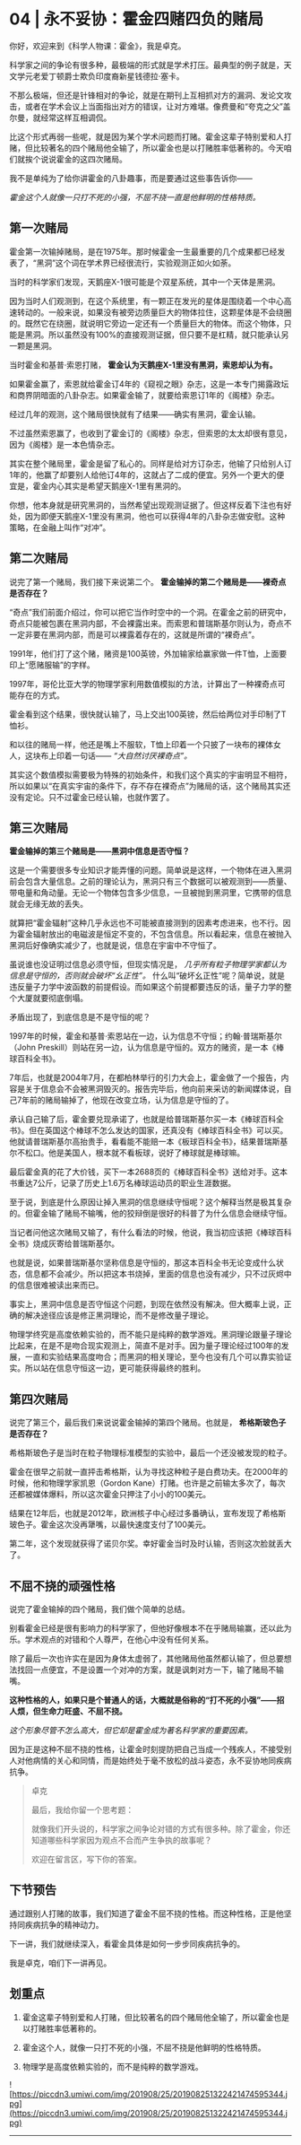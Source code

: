 # 04 | 永不妥协：霍金四赌四负的赌局

你好，欢迎来到《科学人物课：霍金》，我是卓克。

科学家之间的争论有很多种，最极端的形式就是学术打压。最典型的例子就是，天文学元老爱丁顿爵士欺负印度裔新星钱德拉·塞卡。

不那么极端，但还是针锋相对的争论，就是在期刊上互相抓对方的漏洞、发论文攻击，或者在学术会议上当面指出对方的错误，让对方难堪。像费曼和“夸克之父”盖尔曼，就经常这样互相调侃。

比这个形式再弱一些呢，就是因为某个学术问题而打赌。霍金这辈子特别爱和人打赌，但比较著名的四个赌局他全输了，所以霍金也是以打赌胜率低著称的。今天咱们就挨个说说霍金的这四次赌局。

我不是单纯为了给你讲霍金的八卦趣事，而是要通过这些事告诉你——

 *霍金这个人就像一只打不死的小强，不屈不挠一直是他鲜明的性格特质。*

## 第一次赌局 

霍金第一次输掉赌局，是在1975年。那时候霍金一生最重要的几个成果都已经发表了，“黑洞”这个词在学术界已经很流行，实验观测正如火如荼。

当时的科学家们发现，天鹅座X-1很可能是个双星系统，其中一个天体是黑洞。

因为当时人们观测到，在这个系统里，有一颗正在发光的星体是围绕着一个中心高速转动的。一般来说，如果没有被旁边质量巨大的物体拉住，这颗星体是不会绕圈的。既然它在绕圈，就说明它旁边一定还有一个质量巨大的物体。而这个物体，只能是黑洞。所以虽然没有100%的直接观测证据，但只要不是杠精，就只能承认另一颗是黑洞。

当时霍金和基普·索恩打赌， **霍金认为天鹅座X-1里没有黑洞，索恩却认为有。**

如果霍金赢了，索恩就给霍金订4年的《窥视之眼》杂志，这是一本专门揭露政坛和商界阴暗面的八卦杂志。如果霍金输了，就要给索恩订1年的《阁楼》杂志。

经过几年的观测，这个赌局很快就有了结果——确实有黑洞，霍金认输。

不过虽然索恩赢了，也收到了霍金订的《阁楼》杂志，但索恩的太太却很有意见，因为《阁楼》是一本色情杂志。

其实在整个赌局里，霍金是留了私心的。同样是给对方订杂志，他输了只给别人订1年的，他赢了却要别人给他订4年的，这就占了二成的便宜。另外一个更大的便宜是，霍金内心其实是希望天鹅座X-1里有黑洞的。

你想，他本身就是研究黑洞的，当然希望出现观测证据了。但这样反着下注也有好处，因为即便天鹅座X-1里没有黑洞，他也可以获得4年的八卦杂志做安慰。这种策略，在金融上叫作“对冲”。

## 第二次赌局 

说完了第一个赌局，我们接下来说第二个。 **霍金输掉的第二个赌局是——裸奇点是否存在？**

“奇点”我们前面介绍过，你可以把它当作时空中的一个洞。在霍金之前的研究中，奇点只能被包裹在黑洞内部，不会裸露出来。而索恩和普瑞斯基尔则认为，奇点不一定非要在黑洞内部，而是可以裸露着存在的，这就是所谓的“裸奇点”。

1991年，他们打了这个赌，赌资是100英镑，外加输家给赢家做一件T恤，上面要印上“愿赌服输”的字样。

1997年，哥伦比亚大学的物理学家利用数值模拟的方法，计算出了一种裸奇点可能存在的方式。

霍金看到这个结果，很快就认输了，马上交出100英镑，然后给两位对手印制了T恤衫。

和以往的赌局一样，他还是嘴上不服软，T恤上印着一个只披了一块布的裸体女人，这块布上印着一句话—— *“大自然讨厌裸奇点”。*

其实这个数值模拟需要极为特殊的初始条件，和我们这个真实的宇宙明显不相符，所以如果以“在真实宇宙的条件下，存不存在裸奇点”为赌局的话，这个赌局其实还没有定论。只不过霍金已经认输，也就作罢了。

## 第三次赌局

 **霍金输掉的第三个赌局是——黑洞中信息是否守恒？**

这是一个需要很多专业知识才能弄懂的问题。简单说是这样，一个物体在进入黑洞前会包含大量信息。之前的理论认为，黑洞只有三个数据可以被观测到——质量、带电量和角动量。无论一个物体包含多少信息，一旦被抛到黑洞里，它携带的信息就会无缘无故的丢失。

就算把“霍金辐射”这种几乎永远也不可能被直接测到的因素考虑进来，也不行。因为霍金辐射放出的电磁波是恒定不变的，不包含信息。所以看起来，信息在被抛入黑洞后好像确实减少了，也就是说，信息在宇宙中不守恒了。

虽说谁也没证明过信息必须守恒，但现实情况是， *几乎所有粒子物理学家都认为信息是守恒的，否则就会破坏“幺正性”。* 什么叫“破坏幺正性”呢？简单说，就是违反量子力学中波函数的前提假设。而如果这个前提都要违反的话，量子力学的整个大厦就要彻底倒塌。

矛盾出现了，到底信息是不是守恒的呢？

1997年的时候，霍金和基普·索恩站在一边，认为信息不守恒；约翰·普瑞斯基尔（John Preskill）则站在另一边，认为信息是守恒的。双方的赌资，是一本《棒球百科全书》。

7年后，也就是2004年7月，在都柏林举行的引力大会上，霍金做了一个报告，内容是关于信息会不会被黑洞毁灭的。报告完毕后，他向前来采访的新闻媒体说，自己7年前的赌局输掉了，他现在改变立场，认为信息是守恒的了。

承认自己输了后，霍金要兑现承诺了，也就是给普瑞斯基尔买一本《棒球百科全书》。但在英国这个棒球不怎么发达的国家，还真没有《棒球百科全书》可以买。他就请普瑞斯基尔高抬贵手，看看能不能赔一本《板球百科全书》，结果普瑞斯基尔不松口。他是美国人，根本就不看板球，说好了棒球就是棒球嘛。

最后霍金真的花了大价钱，买下一本2688页的《棒球百科全书》送给对手。这本书重达7公斤，记录了历史上1.6万名棒球运动员的职业生涯数据。

至于说，到底是什么原因让掉入黑洞的信息继续守恒呢？这个解释当然是极其复杂的。但霍金输了赌局不输嘴，他的狡辩倒是很好的科普了为什么信息会继续守恒。

当记者问他这次赌局又输了，有什么看法的时候，他说，我当初应该把《棒球百科全书》烧成灰寄给普瑞斯基尔。

也就是说，如果普瑞斯基尔坚称信息是守恒的，那这本百科全书无论变成什么状态，信息都不会减少。所以把这本书烧掉，里面的信息也没有减少，只不过灰烬中的信息很难被读出来而已。

事实上，黑洞中信息是否守恒这个问题，到现在依然没有解决。但大概率上说，正确的解决途径应该是修正黑洞理论，而不是修改量子理论。

物理学终究是高度依赖实验的，而不能只是纯粹的数学游戏。黑洞理论跟量子理论比起来，在是不是吻合现实观测上，简直不是对手。因为量子理论经过100年的发展，一直和实验结果高度吻合；而黑洞的相关理论，至今也没有几个可以靠实验证实。所以站在信息守恒这一边，更可能获得最终的胜利。

## 第四次赌局 

说完了第三个，最后我们来说说霍金输掉的第四个赌局。也就是， **希格斯玻色子是否存在？**

希格斯玻色子是当时在粒子物理标准模型的实验中，最后一个还没被发现的粒子。

霍金在很早之前就一直抨击希格斯，认为寻找这种粒子是白费功夫。在2000年的时候，他和物理学家凯恩（Gordon Kane）打赌。也许是之前输太多次了，每次还都被媒体爆料，所以这次霍金只押注了小小的100美元。

结果在12年后，也就是2012年，欧洲核子中心经过多番确认，宣布发现了希格斯玻色子。霍金这次没再犟嘴，以最快速度支付了100美元。

第二年，这个发现就获得了诺贝尔奖。幸好霍金当时及时认输，否则这次脸就丢大了。

## 不屈不挠的顽强性格

说完了霍金输掉的四个赌局，我们做个简单的总结。

别看霍金已经是很有影响力的科学家了，但他好像根本不在乎赌局输赢，还以此为乐。学术观点的对错和个人尊严，在他心中没有任何关系。

除了最后一次也许实在是因为身体太虚弱了，其他赌局他虽然都认输了，但总要想法找回一点便宜，不是设置一个对冲的方案，就是讽刺对方一下，输了赌局不输嘴。

 **这种性格的人，如果只是个普通人的话，大概就是俗称的“打不死的小强”——招人烦，但生命力旺盛、不屈不挠。**

 *这个形象尽管不怎么高大，但它却是霍金成为著名科学家的重要因素。*

因为正是这种不屈不挠的性格，让霍金时刻提防把自己当成一个残疾人，不接受别人对他病情的关心和同情，而是始终处于毫不放松的战斗姿态，永不妥协地同疾病抗争。

> 卓克
> 
> 最后，我给你留一个思考题：
> 
> 就像我们开头说的，科学家之间争论对错的方式有很多种。除了霍金，你还知道哪些科学家因为观点不合而产生争执的故事呢？
> 
> 欢迎在留言区，写下你的答案。

## 下节预告

通过跟别人打赌的故事，我们知道了霍金不屈不挠的性格。而这种性格，正是他坚持同疾病抗争的精神动力。

下一讲，我们就继续深入，看霍金具体是如何一步步同疾病抗争的。

我是卓克，咱们下一讲再见。

## 划重点

1. 霍金这辈子特别爱和人打赌，但比较著名的四个赌局他全输了，所以霍金也是以打赌胜率低著称的。

2. 霍金这个人，就像一只打不死的小强，不屈不挠是他鲜明的性格特质。

3. 物理学是高度依赖实验的，而不是纯粹的数学游戏。

![https://piccdn3.umiwi.com/img/201908/25/201908251322421474595344.jpg](https://piccdn3.umiwi.com/img/201908/25/201908251322421474595344.jpg)

---
